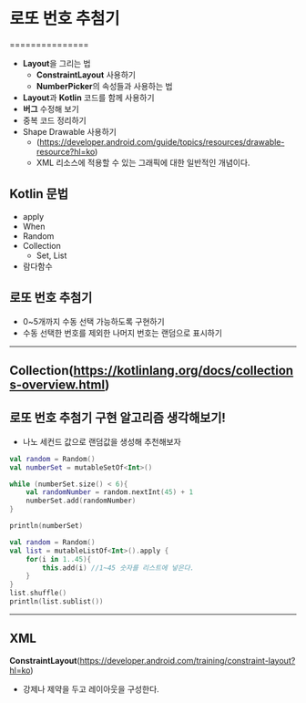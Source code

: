 # 로또 번호 추첨기
===============
- **Layout**을 그리는 법
  - **ConstraintLayout** 사용하기
  - **NumberPicker**의 속성들과 사용하는 법
- **Layout**과 **Kotlin** 코드를 함께 사용하기
- **버그** 수정해 보기
- 중복 코드 정리하기
- Shape Drawable 사용하기
  - (https://developer.android.com/guide/topics/resources/drawable-resource?hl=ko)
  - XML 리소스에 적용할 수 있는 그래픽에 대한 일반적인 개념이다.
  
## Kotlin 문법
- apply
- When
- Random
- Collection
  - Set, List
- 람다함수

## 로또 번호 추첨기
- 0~5개까지 수동 선택 가능하도록 구현하기
- 수동 선택한 번호를 제외한 나머지 번호는 랜덤으로 표시하기

***
## Collection(https://kotlinlang.org/docs/collections-overview.html)

## 로또 번호 추첨기 구현 알고리즘 생각해보기!
- 나노 세컨드 값으로 랜덤값을 생성해 추천해보자
```kotlin
val random = Random()
val numberSet = mutableSetOf<Int>()

while (numberSet.size() < 6){
    val randomNumber = random.nextInt(45) + 1
    numberSet.add(randomNumber)
}

println(numberSet)
```
```kotlin
val random = Random()
val list = mutableListOf<Int>().apply { 
    for(i in 1..45){
        this.add(i) //1~45 숫자를 리스트에 넣은다.
    }
}
list.shuffle()
println(list.sublist())
```

***
## XML 
**ConstraintLayout**(https://developer.android.com/training/constraint-layout?hl=ko)
- 강제나 제약을 두고 레이아웃을 구성한다.
